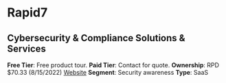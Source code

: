 # Rapid7
## Cybersecurity & Compliance Solutions & Services
**Free Tier**: Free product tour.
**Paid Tier**: Contact for quote.
**Ownership**: RPD $70.33 (8/15/2022)
[Website](https://www.rapid7.com/)
**Segment**: Security awareness
**Type**: SaaS
